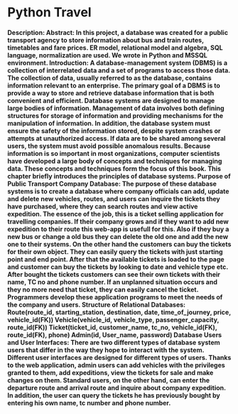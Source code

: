 # Python Travel
#### Description: Abstract: In this project, a database was created for a public transport agency to store information about bus and train routes, timetables and fare prices. ER model, relational model and algebra, SQL language, normalization are used. We wrote in Python and MSSQL environment. Introduction: A database-management system (DBMS) is a collection of interrelated data and a set of programs to access those data. The collection of data, usually referred to as the database, contains information relevant to an enterprise. The primary goal of a DBMS is to provide a way to store and retrieve database information that is both convenient and efficient. Database systems are designed to             manage large bodies of information. Management of data involves both defining structures for storage of information and providing mechanisms for the manipulation of information. In addition, the database system must ensure the safety of the information stored, despite system crashes or attempts at unauthorized access. If data are to be shared among several users, the system must avoid possible anomalous results. Because information is so important in most organizations, computer scientists have developed a large body of concepts and techniques for managing data. These concepts and techniques form the focus of this book. This chapter briefly introduces the principles of database systems. Purpose of Public Transport Company Database: The purpose of these database systems is to create a database where company officials can add, update and delete new vehicles, routes, and users can inquire the tickets they have purchased, where they can search routes and view active expedition. The essence of the job, this is a ticket selling application for travelling companies. If their company grows and if they want to add new expedition to their route this web-app is usefull for this. Also if they buy a new bus or change a old bus they can delete the old one and add the new one to their systems. On the other hand the customers can buy the tickets for their own object. They can easily query the tickets with just starting point and end point. After that the available tickets is loaded to the page and customer can buy the tickets by looking to date and vehicle type etc. After bought the tickets customers can see their own tickets with their name, TC no and phone number. If an unplanned situation occurs and they no more need that ticket, they can easily cancel the ticket. Programmers develop these application programs to meet the needs of the company and users. Structure of Relational Databases: Route(route_id, starting_station, destination, date, time_of_journey, price, vehicle_id(FK)) Vehicle(vehicle_id, vehicle_type, passenger_capacity, route_id(FK)) Ticket(ticket_id, customer_name, tc_no, vehicle_id(FK), route_id(FK), phone) Admin(id, User_name, password) Database Users and User Interfaces: There are two different types of database system users that differ in the way they hope to interact with the system. Different user interfaces are designed for different types of users. Thanks to the web application, admin users can add vehicles with the privileges granted to them, add expeditions, view the tickets for sale and make changes on them. Standard users, on the other hand, can enter the departure route and arrival route and inquire about company expedition. In addition, the user can query the tickets he has previously bought by entering his own name, tc number and phone number.

